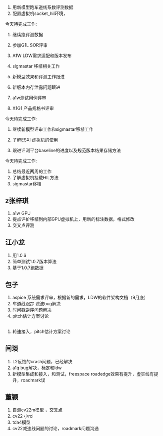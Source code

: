 1. 用新模型跑车道线系数评测数据
1. 配置虚拟机socket_hil环境，

今天待完成工作:
1. 继续跑评测数据
1. 参加G1L SOR评审
1. A1W LDW需求适配和版本发布

1. sigmastar 移植相关工作
1. 新模型效果和评测工作跟进
1. 新版本内存泄露问题跟进
1. a1w测试用例评审
1. X1G1 产品规格书评审

今天待完成工作:
1. 继续新模型评审工作和sigmastar移植工作


1. 了解ESXI 虚拟机的使用
1. 跟进评测平台baseline的进度以及规范版本结果存储方法

今天待完成工作:
1. 总结最近两周的工作
1. 了解虚拟机挂载HIL方法
1. sigmastar移植


## z张梓琪
1. a1w GPU
2. 提点评价移植到内部GPU虚拟机上，用新的标注数据，格式修改
3. 交叉点评测

## 江小龙
1. 用1.0.6
2. 简单测试1.0.7版本算法
3. 基于1.0.7跑数据
## 包子
1. aspice 系统需求评审，根据新的需求，LDW的软件架构文档（9月底）
2. 车道线跟踪 滤波bug解决
3. 时间戳逆序问题解决
4. pitch估计方案讨论

## 
1. 轮速接入，pitch估计方案讨论

## 闫琰
1. L2反馈的crash问题，已经解决
2. a1q bug解决，标定和ldw
3. 新模型集成和接入，和测试，freespace roadedge效果有提升，虚实线有提升，roadmark误

## 董颖
1. 自测cv22m模型  ，交叉点
2. cv22 小roi
3. tda4模型
4.  cv22减速线问题的讨论，roadmark问题沟通